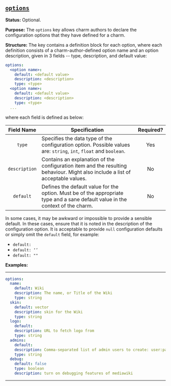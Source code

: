 <a href="#heading--options"><h2 id="heading--options">`options`</h2></a>

**Status:** Optional.

**Purpose:** The `options` key allows charm authors to declare the configuration options that they have defined for a charm.

**Structure:** The key contains a definition block for each option, where each definition consists of a charm-author-defined option name and an option description, given in 3 fields -- type, description, and default value:

```yaml
options:
  <option name>:
    default: <default value>
    description: <description>
    type: <type>
  <option name>:
    default: <default value>
    description: <description>
    type: <type>
  ...
```

where each field is defined as below:

|  Field Name   | Specification                                                                                                                   | Required? |
| :-----------: | ------------------------------------------------------------------------------------------------------------------------------- | :-------: |
|    `type`     | Specifies the data type of the configuration option. Possible values are: `string`, `int`, `float` and `boolean`.               |    Yes    |
| `description` | Contains an explanation of the configuration item and the resulting behaviour. Might also include a list of acceptable values.  |    No     |
|   `default`   | Defines the default value for the option. Must be of the appropriate type and a sane default value in the context of the charm. |    No     |

In some cases, it may be awkward or impossible to provide a sensible default. In these cases, ensure that it is noted in the description of the configuration option. It is acceptable to provide `null` configuration defaults or simply omit the `default` field, for example:

- `default: `
- `default: ‘’`
- `default: ""`


**Examples:**

-----

```yaml
options:
  name:
    default: Wiki
    description: The name, or Title of the Wiki
    type: string
  skin:
    default: vector
    description: skin for the Wiki
    type: string
  logo:
    default:
    description: URL to fetch logo from
    type: string
  admins:
    default:
    description: Comma-separated list of admin users to create: user:pass[,user:pass]+
    type: string
  debug:
    default: false
    type: boolean
    description: turn on debugging features of mediawiki
```
-------